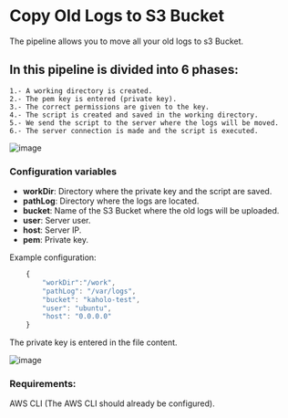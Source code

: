 # Copy Old Logs to S3 Bucket

The pipeline allows you to move all your old logs to s3 Bucket.

## In this pipeline is divided into 6 phases:

    1.- A working directory is created.
    2.- The pem key is entered (private key).
    3.- The correct permissions are given to the key.
    4.- The script is created and saved in the working directory.
    5.- We send the script to the server where the logs will be moved.
    6.- The server connection is made and the script is executed.

![image](https://user-images.githubusercontent.com/6090240/153493323-6cdfc2eb-de9b-459e-bea0-73bd1a987388.png)

### Configuration variables

* **workDir**: Directory where the private key and the script are saved.
* **pathLog**: Directory where the logs are located.
* **bucket**: Name of the S3 Bucket where the old logs will be uploaded.
* **user**: Server user.
* **host**: Server IP.
* **pem**: Private key.
    
Example configuration:
```javascript
    {
        "workDir":"/work",
        "pathLog": "/var/logs",
        "bucket": "kaholo-test",
        "user": "ubuntu",
        "host": "0.0.0.0"
    }
```

The private key is entered in the file content.

![image](https://user-images.githubusercontent.com/6090240/153496370-db140b72-3abe-435d-8c70-36119263370e.png)

### Requirements:
AWS CLI (The AWS CLI should already be configured).
